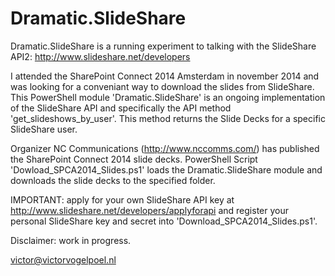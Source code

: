 Dramatic.SlideShare
===================

Dramatic.SlideShare is a running experiment to talking with the SlideShare API2: http://www.slideshare.net/developers

I attended the SharePoint Connect 2014 Amsterdam in november 2014 and was looking for a conveniant way to download the slides from SlideShare. This PowerShell module 'Dramatic.SlideShare' is an ongoing implementation of the SlideShare API and specifically the API method 'get_slideshows_by_user'. This method returns the Slide Decks for a specific SlideShare user.

Organizer NC Communications (http://www.nccomms.com/) has published the SharePoint Connect 2014 slide decks. 
PowerShell Script 'Dowload_SPCA2014_Slides.ps1' loads the Dramatic.SlideShare module and downloads the slide decks to the specified folder.

IMPORTANT: apply for your own SlideShare API key at http://www.slideshare.net/developers/applyforapi
and register your personal SlideShare key and secret into 'Download_SPCA2014_Slides.ps1'.

Disclaimer: work in progress.

victor@victorvogelpoel.nl
